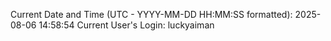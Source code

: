 Current Date and Time (UTC - YYYY-MM-DD HH:MM:SS formatted): 2025-08-06 14:58:54
Current User's Login: luckyaiman
